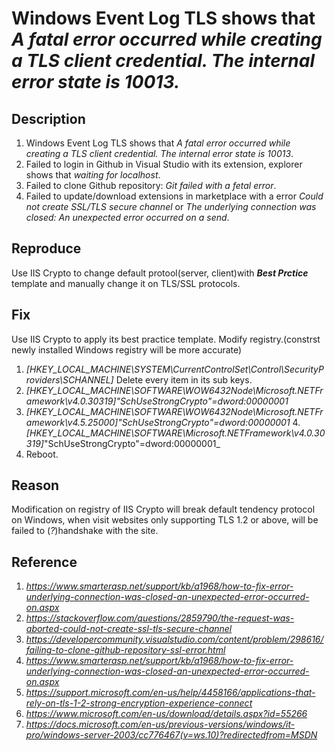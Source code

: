 <!--
 * @Author       : Primimy
 * @Date         : 2020-05-07 23:11:41
 -->
# Windows Event Log TLS shows that _A fatal error occurred while creating a TLS client credential. The internal error state is 10013._
## Description
1. Windows Event Log TLS shows that _A fatal error occurred while creating a TLS client credential. The internal error state is 10013_.
2. Failed to login in Github in Visual Studio with its extension, explorer shows that _waiting for localhost_.
3. Failed to clone Github repository: _Git failed with a fetal error_.
4. Failed to update/download extensions in marketplace with a error _Could not create SSL/TLS secure channel_ or _The underlying connection was closed: An unexpected error occurred on a send_.
## Reproduce
Use IIS Crypto to change default protool(server, client)with ___Best Prctice___ template and manually change it on TLS/SSL protocols.
## Fix
Use IIS Crypto to apply its best practice template.
Modify registry.(constrst newly installed Windows registry will be more accurate)
1. _[HKEY_LOCAL_MACHINE\SYSTEM\CurrentControlSet\Control\SecurityProviders\SCHANNEL]_
  Delete every item in its sub keys.
2. _[HKEY_LOCAL_MACHINE\SOFTWARE\WOW6432Node\Microsoft\.NETFramework\v4.0.30319]"SchUseStrongCrypto"=dword:00000001_
3. _[HKEY_LOCAL_MACHINE\SOFTWARE\WOW6432Node\Microsoft\.NETFramework\v4.5.25000]"SchUseStrongCrypto"=dword:00000001_
4._[HKEY_LOCAL_MACHINE\SOFTWARE\Microsoft\.NETFramework\v4.0.30319]_"SchUseStrongCrypto"=dword:00000001_
5. Reboot.
## Reason
Modification on registry of IIS Crypto will break default tendency protocol on Windows, when visit websites only supporting TLS 1.2 or above, will be failed to (*?*)handshake with the site.
## Reference
1. _https://www.smarterasp.net/support/kb/a1968/how-to-fix-error-underlying-connection-was-closed-an-unexpected-error-occurred-on.aspx_
2. _https://stackoverflow.com/questions/2859790/the-request-was-aborted-could-not-create-ssl-tls-secure-channel_
3. _https://developercommunity.visualstudio.com/content/problem/298616/failing-to-clone-github-repository-ssl-error.html_
4. _https://www.smarterasp.net/support/kb/a1968/how-to-fix-error-underlying-connection-was-closed-an-unexpected-error-occurred-on.aspx_
5. _https://support.microsoft.com/en-us/help/4458166/applications-that-rely-on-tls-1-2-strong-encryption-experience-connect_
6. _https://www.microsoft.com/en-us/download/details.aspx?id=55266_
7. _https://docs.microsoft.com/en-us/previous-versions/windows/it-pro/windows-server-2003/cc776467(v=ws.10)?redirectedfrom=MSDN_
